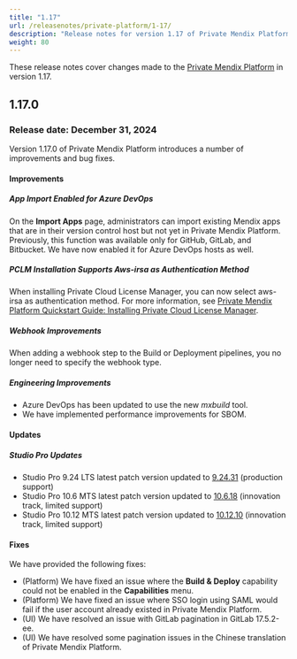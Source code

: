 ```yaml
---
title: "1.17"
url: /releasenotes/private-platform/1-17/
description: "Release notes for version 1.17 of Private Mendix Platform"
weight: 80
---
```


These release notes cover changes made to the [Private Mendix Platform](/private-mendix-platform/) in version 1.17.

## 1.17.0

### Release date: December 31, 2024

Version 1.17.0 of Private Mendix Platform introduces a number of improvements and bug fixes.

#### Improvements

##### App Import Enabled for Azure DevOps

On the **Import Apps** page, administrators can import existing Mendix apps that are in their version control host but not yet in Private Mendix Platform. Previously, this function was available only for GitHub, GitLab, and Bitbucket. We have now enabled it for Azure DevOps hosts as well.

##### PCLM Installation Supports Aws-irsa as Authentication Method

When installing Private Cloud License Manager, you can now select aws-irsa as authentication method. For more information, see [Private Mendix Platform Quickstart Guide: Installing Private Cloud License Manager](/private-mendix-platform/quickstart/#install-pclm).

##### Webhook Improvements

When adding a webhook step to the Build or Deployment pipelines, you no longer need to specify the webhook type.

##### Engineering Improvements

* Azure DevOps has been updated to use the new *mxbuild* tool.
* We have implemented performance improvements for SBOM.

#### Updates

##### Studio Pro Updates

* Studio Pro 9.24 LTS latest patch version updated to [9.24.31](/releasenotes/studio-pro/9.24/#92431) (production support)
* Studio Pro 10.6 MTS latest patch version updated to [10.6.18](/releasenotes/studio-pro/10.6/#10618) (innovation track, limited support)
* Studio Pro 10.12 MTS latest patch version updated to [10.12.10](/releasenotes/studio-pro/10.12/#101210) (innovation track, limited support)

#### Fixes

We have provided the following fixes:

* (Platform) We have fixed an issue where the **Build & Deploy** capability could not be enabled in the **Capabilities** menu.
* (Platform) We have fixed an issue where SSO login using SAML would fail if the user account already existed in Private Mendix Platform.
* (UI) We have resolved an issue with GitLab pagination in GitLab 17.5.2-ee.
* (UI) We have resolved some pagination issues in the Chinese translation of Private Mendix Platform.
